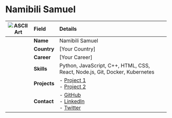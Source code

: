 # Namibili Samuel

| ![ASCII Art](https://blogger.googleusercontent.com/img/b/R29vZ2xl/AVvXsEjM3JTx3doFvBfXoZK8gt0g5TH5rwzW2inhaD9E0wgM5yes434A0ScMyU8CEku0Z2hAtbNOnsiKyhQbH-osNvFC1yOcsNlSyNTSIPVKJa4PUAUUFmq3TW7HoOolNuBdewWZFxwJJdfzGs1EhcRsh0gRXw97HlLXbQTyRlqO4TQU0fUPrKSnq6nVeXy7UuQy/s16000/ascii-art.png) | **Field**   | **Details**                       |
|:----------------------------------------------------------:|:-----------|:-----------------------------------|
|                                                              | **Name**    | Namibili Samuel                    |
|                                                              | **Country** | [Your Country]                     |
|                                                              | **Career**  | [Your Career]                      |
|                                                              | **Skills**  | Python, JavaScript, C++, HTML, CSS, React, Node.js, Git, Docker, Kubernetes |
|                                                              | **Projects**| - [Project 1](link_to_project_1) <br> - [Project 2](link_to_project_2) |
|                                                              | **Contact** | - [GitHub](https://github.com/Nambili-Samuel) <br> - [LinkedIn](link_to_linkedin_profile) <br> - [Twitter](link_to_twitter_profile) |
